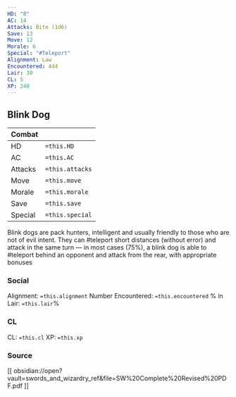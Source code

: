 ```yaml
---
HD: "8"
AC: 14
Attacks: Bite (1d6)
Save: 13
Move: 12
Morale: 6
Special: "#Teleport"
Alignment: Law
Encountered: 4d4
Lair: 30
CL: 5
XP: 240
---
```



## Blink Dog


| Combat  |                 |
| ------- | --------------- |
| HD      | `=this.HD`      |
| AC      | `=this.AC`      |
| Attacks | `=this.attacks` |
| Move    | `=this.move`    |
| Morale  | `=this.morale`  |
| Save    | `=this.save`    |
| Special | `=this.special` |


 Blink dogs are pack hunters, intelligent and usually friendly to those who are not of evil intent. They can #teleport short distances (without error) and attack in the same turn — in most cases (75%), a blink dog is able to #teleport behind an opponent and attack from the rear, with appropriate bonuses


### Social
Alignment: `=this.alignment`
Number Encountered: `=this.encountered`
% in Lair: `=this.lair`%

### CL
CL: `=this.cl`
XP: `=this.xp`

### Source
[[ obsidian://open?vault=swords_and_wizardry_ref&file=SW%20Complete%20Revised%20PDF.pdf ]]








